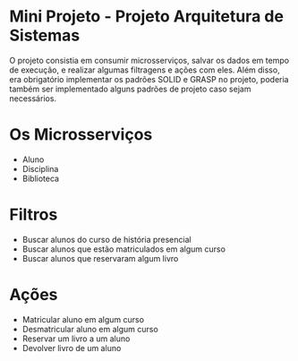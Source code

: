 # Mini Projeto - Projeto Arquitetura de Sistemas
O projeto consistia em consumir microsserviços, salvar os dados em tempo de execução, e realizar algumas filtragens e ações com eles.
Além disso, era obrigatório implementar os padrões SOLID e GRASP no projeto, poderia também ser implementado alguns padrões de projeto caso sejam necessários.

# Os Microsserviços
- Aluno
- Disciplina
- Biblioteca

# Filtros
- Buscar alunos do curso de história presencial
- Buscar alunos que estão matriculados em algum curso
- Buscar alunos que reservaram algum livro

# Ações
- Matricular aluno em algum curso
- Desmatricular aluno em algum curso
- Reservar um livro a um aluno
- Devolver livro de um aluno


